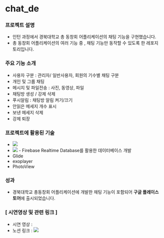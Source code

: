 # chat_de
### 프로젝트 설명  
- 인턴 과정에서 경북대학교 총 동창회 어플리케이션의 채팅 기능을 구현했습니다.
- 총 동창회 어플리케이션의 여러 기능 중 , 채팅 기능만 동작할 수 있도록 한 레포지토리입니다.
### 주요 기능 소개  
- 사용자 구분 : 관리자/ 일반사용자, 회원의 기수별 채팅 구분  
- 개인 및 그룹 채팅  
- 메시지 및 파일전송 : 사진, 동영상, 파일  
- 채팅방 생성 / 강제 삭제  
- 푸시알림 : 채팅방 알림 켜기/끄기  
- 안읽은 메세지 개수 표시  
- 보낸 메세지 삭제  
- 강제 퇴장  
### 프로젝트에 활용된 기술
- <img src="https://img.shields.io/badge/AndroidStudio-0c70f2?style=flat-square&logo=AndroidStudio&logoColor=92b8b1"/>
- <img src="https://img.shields.io/badge/Firebase-FFCA28?style=flat-square&logo=firebase&logoColor=white"/> - Firebase Realtime Database를 활용한 데이터베이스 개발
- Glide
- exoplayer
- PhotoView
### 성과  
- 경북대학교 총동창회 어플리케이션에 개발한 채팅 기능이 포함되어 **구글 플레이스토어**에 출시되었습니다.
### [ 시연영상 및 관련 링크 ]
- 시연 영상 :
- 노션 링크 : <a href="https://chat-de.notion.site/Chat_de-5b2dfc990b0442989ae2c84b0bfeff34" target="_blank"><img src="https://img.shields.io/badge/Notion-000000.svg?style=flat-square&logo=Notion&logoColor=white"/></a> 

